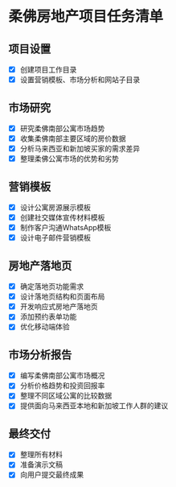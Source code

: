# 柔佛房地产项目任务清单

## 项目设置
- [x] 创建项目工作目录
- [x] 设置营销模板、市场分析和网站子目录

## 市场研究
- [x] 研究柔佛南部公寓市场趋势
- [x] 收集柔佛南部主要区域的房价数据
- [x] 分析马来西亚和新加坡买家的需求差异
- [x] 整理柔佛公寓市场的优势和劣势

## 营销模板
- [x] 设计公寓房源展示模板
- [x] 创建社交媒体宣传材料模板
- [x] 制作客户沟通WhatsApp模板
- [x] 设计电子邮件营销模板

## 房地产落地页
- [x] 确定落地页功能需求
- [x] 设计落地页结构和页面布局
- [x] 开发响应式房地产落地页
- [x] 添加预约表单功能
- [x] 优化移动端体验

## 市场分析报告
- [x] 编写柔佛南部公寓市场概况
- [x] 分析价格趋势和投资回报率
- [x] 整理不同区域公寓的比较数据
- [x] 提供面向马来西亚本地和新加坡工作人群的建议

## 最终交付
- [x] 整理所有材料
- [x] 准备演示文稿
- [x] 向用户提交最终成果
